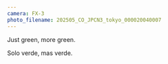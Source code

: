 ```yaml
---
camera: FX-3
photo_filename: 202505_CO_JPCN3_tokyo_000020040007
---
```


Just green, more green.

Solo verde, mas verde.